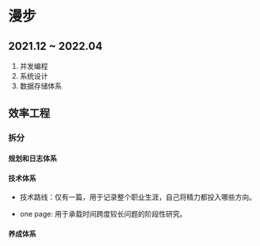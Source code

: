 # 漫步

## 2021.12 ~ 2022.04

1. 并发编程 
2. 系统设计
3. 数据存储体系

## 效率工程

### 拆分

#### 规划和日志体系

#### 技术体系

- 技术路线：仅有一篇，用于记录整个职业生涯，自己将精力都投入哪些方向。

- one page: 用于承载时间跨度较长问题的阶段性研究。

#### 养成体系